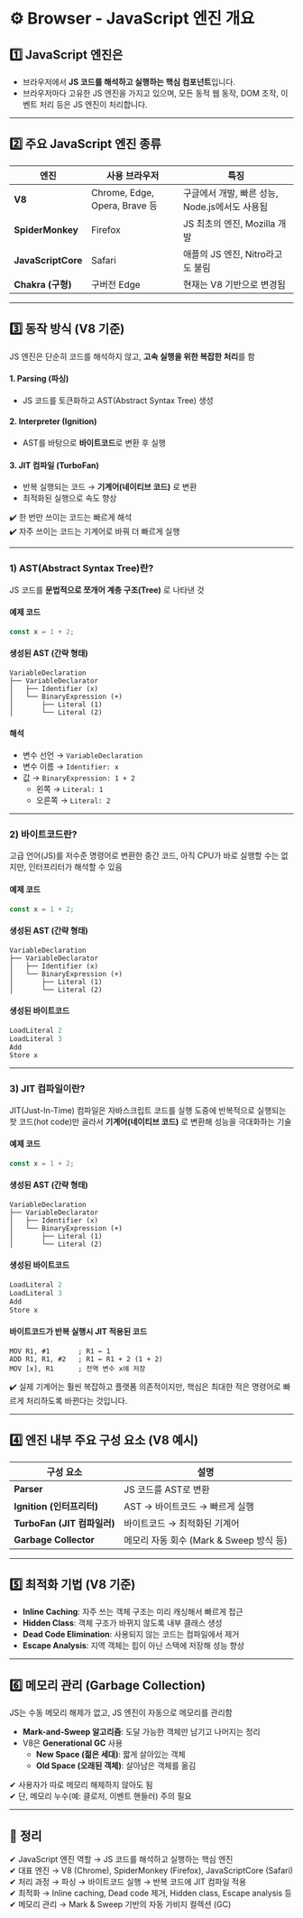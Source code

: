 # ⚙️ Browser - JavaScript 엔진 개요

## 1️⃣ JavaScript 엔진은
- 브라우저에서 **JS 코드를 해석하고 실행하는 핵심 컴포넌트**입니다.
- 브라우저마다 고유한 JS 엔진을 가지고 있으며, 모든 동적 웹 동작, DOM 조작, 이벤트 처리 등은 JS 엔진이 처리합니다.

---

## 2️⃣ 주요 JavaScript 엔진 종류

| 엔진 | 사용 브라우저 | 특징 |
|------|----------------|------|
| **V8** | Chrome, Edge, Opera, Brave 등 | 구글에서 개발, 빠른 성능, Node.js에서도 사용됨 |
| **SpiderMonkey** | Firefox | JS 최초의 엔진, Mozilla 개발 |
| **JavaScriptCore** | Safari | 애플의 JS 엔진, Nitro라고도 불림 |
| **Chakra (구형)** | 구버전 Edge | 현재는 V8 기반으로 변경됨 |

---

## 3️⃣ 동작 방식 (V8 기준)

JS 엔진은 단순히 코드를 해석하지 않고, **고속 실행을 위한 복잡한 처리**를 함

#### 1. Parsing (파싱)
   - JS 코드를 토큰화하고 AST(Abstract Syntax Tree) 생성

#### 2. Interpreter (Ignition)
   - AST를 바탕으로 **바이트코드**로 변환 후 실행

#### 3. JIT 컴파일 (TurboFan)
   - 반복 실행되는 코드 → **기계어(네이티브 코드)** 로 변환  
   - 최적화된 실행으로 속도 향상

✔️ 한 번만 쓰이는 코드는 빠르게 해석  
✔️ 자주 쓰이는 코드는 기계어로 바꿔 더 빠르게 실행  

---

### 1) AST(Abstract Syntax Tree)란?

JS 코드를 **문법적으로 쪼개어 계층 구조(Tree)** 로 나타낸 것

#### 예제 코드

```js
const x = 1 + 2;
```

#### 생성된 AST (간략 형태)

```
VariableDeclaration
├── VariableDeclarator
│   ├── Identifier (x)
│   └── BinaryExpression (+)
│       ├── Literal (1)
│       └── Literal (2)
```

#### 해석

- 변수 선언 → `VariableDeclaration`
- 변수 이름 → `Identifier: x`
- 값 → `BinaryExpression: 1 + 2`
  - 왼쪽 → `Literal: 1`
  - 오른쪽 → `Literal: 2`

---

### 2) 바이트코드란?

고급 언어(JS)를 저수준 명령어로 변환한 중간 코드, 아직 CPU가 바로 실행할 수는 없지만, 인터프리터가 해석할 수 있음

#### 예제 코드

```js
const x = 1 + 2;
```

#### 생성된 AST (간략 형태)

```
VariableDeclaration
├── VariableDeclarator
│   ├── Identifier (x)
│   └── BinaryExpression (+)
│       ├── Literal (1)
│       └── Literal (2)
```

#### 생성된 바이트코드
```js
LoadLiteral 2
LoadLiteral 3
Add
Store x
```

---

### 3) JIT 컴파일이란?

JIT(Just-In-Time) 컴파일은 자바스크립트 코드를 실행 도중에 반복적으로 실행되는 핫 코드(hot code)만 골라서 **기계어(네이티브 코드)** 로 변환해 성능을 극대화하는 기술

#### 예제 코드

```js
const x = 1 + 2;
```

#### 생성된 AST (간략 형태)

```
VariableDeclaration
├── VariableDeclarator
│   ├── Identifier (x)
│   └── BinaryExpression (+)
│       ├── Literal (1)
│       └── Literal (2)
```

#### 생성된 바이트코드

```js
LoadLiteral 2
LoadLiteral 3
Add
Store x
```

#### 바이트코드가 반복 실행시 JIT 적용된 코드

```
MOV R1, #1       ; R1 ← 1
ADD R1, R1, #2   ; R1 ← R1 + 2 (1 + 2)
MOV [x], R1      ; 전역 변수 x에 저장
```

✔️ 실제 기계어는 훨씬 복잡하고 플랫폼 의존적이지만, 핵심은 최대한 적은 명령어로 빠르게 처리하도록 바뀐다는 것입니다.

---

## 4️⃣ 엔진 내부 주요 구성 요소 (V8 예시)

| 구성 요소 | 설명 |
|-----------|------|
| **Parser** | JS 코드를 AST로 변환 |
| **Ignition (인터프리터)** | AST → 바이트코드 → 빠르게 실행 |
| **TurboFan (JIT 컴파일러)** | 바이트코드 → 최적화된 기계어 |
| **Garbage Collector** | 메모리 자동 회수 (Mark & Sweep 방식 등) |

---

## 5️⃣ 최적화 기법 (V8 기준)

- **Inline Caching**: 자주 쓰는 객체 구조는 미리 캐싱해서 빠르게 접근  
- **Hidden Class**: 객체 구조가 바뀌지 않도록 내부 클래스 생성  
- **Dead Code Elimination**: 사용되지 않는 코드는 컴파일에서 제거  
- **Escape Analysis**: 지역 객체는 힙이 아닌 스택에 저장해 성능 향상

---

## 6️⃣ 메모리 관리 (Garbage Collection)

JS는 수동 메모리 해제가 없고, JS 엔진이 자동으로 메모리를 관리함

- **Mark-and-Sweep 알고리즘**: 도달 가능한 객체만 남기고 나머지는 정리
- V8은 **Generational GC** 사용  
  - **New Space (젊은 세대)**: 짧게 살아있는 객체
  - **Old Space (오래된 객체)**: 살아남은 객체를 옮김

✔ 사용자가 따로 메모리 해제하지 않아도 됨  
✔ 단, 메모리 누수(예: 클로저, 이벤트 핸들러) 주의 필요

---

## 🎯 정리

✔ JavaScript 엔진 역할 → JS 코드를 해석하고 실행하는 핵심 엔진  
✔ 대표 엔진 → V8 (Chrome), SpiderMonkey (Firefox), JavaScriptCore (Safari)  
✔ 처리 과정 → 파싱 → 바이트코드 실행 → 반복 코드에 JIT 컴파일 적용  
✔ 최적화 → Inline caching, Dead code 제거, Hidden class, Escape analysis 등  
✔ 메모리 관리 → Mark & Sweep 기반의 자동 가비지 컬렉션 (GC)

